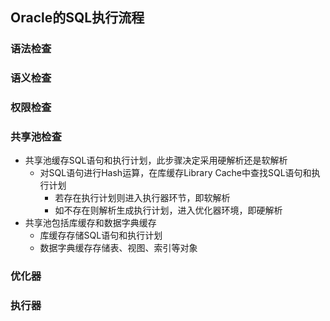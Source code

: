 ## Oracle的SQL执行流程

### 语法检查

### 语义检查

### 权限检查

### 共享池检查

- 共享池缓存SQL语句和执行计划，此步骤决定采用硬解析还是软解析
  - 对SQL语句进行Hash运算，在库缓存Library Cache中查找SQL语句和执行计划
    - 若存在执行计划则进入执行器环节，即软解析
    - 如不存在则解析生成执行计划，进入优化器环境，即硬解析
- 共享池包括库缓存和数据字典缓存
  - 库缓存存储SQL语句和执行计划
  - 数据字典缓存存储表、视图、索引等对象

### 优化器

### 执行器